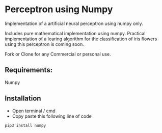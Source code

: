 # Perceptron using Numpy
Implementation of a artificial neural perceptron using numpy only.

Includes pure mathematical implementation using numpy.
Practical implementation of a learing algorithm for the classification of iris flowers using this perceptron is coming soon.

Fork or Clone for any Commercial or personal use.
## Requirements: 
Numpy
## Installation
- Open terminal / cmd
- Copy paste this following line of code

```
pip3 install numpy
```
